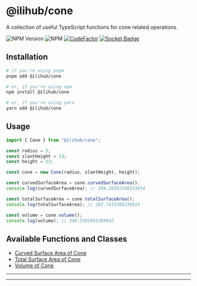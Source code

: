# @ilihub/cone

A collection of useful TypeScript functions for cone related operations.

![NPM Version](https://img.shields.io/npm/v/%40ilihub%2Fcone?color=33cd56&logo=npm)
![NPM](https://img.shields.io/npm/l/%40ilihub%2Fcone)
[![CodeFactor](https://www.codefactor.io/repository/github/ilihub/npm/badge)](https://www.codefactor.io/repository/github/ilihub/npm)
[![Socket Badge](https://socket.dev/api/badge/npm/package/@ilihub/cone)](https://socket.dev/npm/package/@ilihub/cone)

## Installation

```bash
# if you're using pnpm
pnpm add @ilihub/cone

# or, if you're using npm
npm install @ilihub/cone

# or, if you're using yarn
yarn add @ilihub/cone
```

## Usage

```javascript
import { Cone } from "@ilihub/cone";

const radius = 5;
const slantHeight = 13;
const height = 13;

const cone = new Cone(radius, slantHeight, height);

const curvedSurfaceArea = cone.curvedSurfaceArea();
console.log(curvedSurfaceArea); // 204.20352248333654

const totalSurfaceArea = cone.totalSurfaceArea();
console.log(totalSurfaceArea); // 282.7433388230814

const volume = cone.volume();
console.log(volume); // 340.3392041388942
```

## Available Functions and Classes

- [Curved Surface Area of Cone](https://www.npmjs.com/package/@ilihub/curved-surface-area-of-cone)
- [Total Surface Area of Cone](https://www.npmjs.com/package/@ilihub/total-surface-area-of-cone)
- [Volume of Cone](https://www.npmjs.com/package/@ilihub/volume-of-cone)

---

<!-- sponsors_and_backers_section_start -->
<!-- sponsors_and_backers_section_end -->

---
